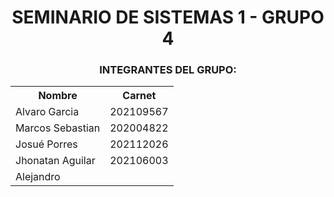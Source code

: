 <h1 align="center">SEMINARIO DE SISTEMAS 1 - GRUPO 4</h1>

<h3 align="center">INTEGRANTES DEL GRUPO:</h3>


<div align="center">
<table>
    <tr>
        <th>Nombre</th>
        <th>Carnet</th>
    </tr>
    <tr>
        <td>Alvaro Garcia</td>
        <td>202109567</td>
    </tr>
  <tr>
        <td>Marcos Sebastian</td>
        <td>202004822</td>
    </tr>
        <tr>
        <td>Josué Porres</td>
        <td>202112026</td>
    </tr>
  <tr>
        <td>Jhonatan Aguilar</td>
        <td>202106003</td>
    </tr>
  <tr>
        <td>Alejandro </td>
        <td></td>
    </tr>
</table>
</div>
